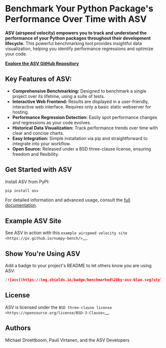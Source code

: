 # Benchmark Your Python Package's Performance Over Time with ASV

**ASV (airspeed velocity) empowers you to track and understand the performance of your Python packages throughout their development lifecycle.** This powerful benchmarking tool provides insightful data visualization, helping you identify performance regressions and optimize your code.

[**Explore the ASV GitHub Repository**](https://github.com/airspeed-velocity/asv)

## Key Features of ASV:

*   **Comprehensive Benchmarking:** Designed to benchmark a single project over its lifetime, using a suite of tests.
*   **Interactive Web Frontend:** Results are displayed in a user-friendly, interactive web interface. Requires only a basic static webserver for hosting.
*   **Performance Regression Detection:** Easily spot performance changes and regressions as your code evolves.
*   **Historical Data Visualization:** Track performance trends over time with clear and concise charts.
*   **Easy Integration:** Simple installation via pip and straightforward to integrate into your workflow.
*   **Open Source:**  Released under a BSD three-clause license, ensuring freedom and flexibility.

## Get Started with ASV

Install ASV from PyPI:

```bash
pip install asv
```

For detailed information and advanced usage, consult the [full documentation](https://asv.readthedocs.io/).

## Example ASV Site

See ASV in action with this `example airspeed velocity site <https://pv.github.io/numpy-bench/>`__.

## Show You're Using ASV

Add a badge to your project's README to let others know you are using ASV:

```markdown
[![asv](https://img.shields.io/badge/benchmarked%20by-asv-blue.svg?style=flat)](https://your-url-here/)
```

## License

ASV is licensed under the `BSD three-clause license <https://opensource.org/license/BSD-3-Clause>`__.

## Authors

Michael Droettboom, Pauli Virtanen, and the ASV Developers